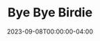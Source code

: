 ---
title: Bye Bye Birdie
featured_image:
featured_image_caption: 
featured_image_attr:
genres:
- Musicals
show_details:
- Music: "[[w:Charles Strouse]]"
- Lyrics: "[[w:Lee Adams]]"
- Book: "[[w:Michael Stewart (playwright)|Michael Stewart]]"
date: 2023-09-08T00:00:00-04:00
---